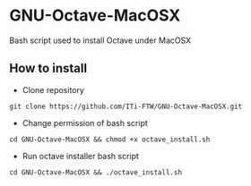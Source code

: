 # GNU-Octave-MacOSX
Bash script used to install Octave under MacOSX

## How to install
* Clone repository 
```
git clone https://github.com/ITi-FTW/GNU-Octave-MacOSX.git
```

* Change permission of bash script
```
cd GNU-Octave-MacOSX && chmod +x octave_install.sh
```

* Run octave installer bash script
```
cd GNU-Octave-MacOSX && ./octave_install.sh
```
